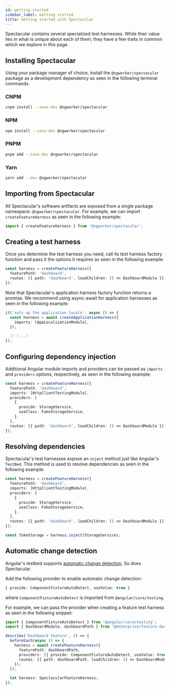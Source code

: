 ```yaml
---
id: getting-started
sidebar_label: Getting started
title: Getting started with Spectacular
---
```


Spectacular contains several specialized test harnesses. While their value lies
in what is unique about each of them, they have a few traits in common which we
explore in this page.

## Installing Spectacular

Using your package manager of choice, install the `@ngworker/spectacular`
package as a development dependency as seen in the following terminal commands.

### CNPM

```bash
cnpm install --save-dev @ngworker/spectacular
```

### NPM

```bash
npm install --save-dev @ngworker/spectacular
```

### PNPM

```bash
pnpm add --save-dev @ngworker/spectacular
```

### Yarn

```bash
yarn add --dev @ngworker/spectacular
```

## Importing from Spectacular

All Spectacular's software artifacts are exposed from a single package
namespace: `@ngworker/spectacular`. For example, we can import
`createFeatureHarness` as seen in the following example:

```ts
import { createFeatureHarness } from '@ngworker/spectacular';
```

## Creating a test harness

Once you determine the test harness you need, call its test harness factory
function and pass it the options it requires as seen in the following example:

```ts {2-3}
const harness = createFeatureHarness({
  featurePath: 'dashboard',
  routes: [{ path: 'dashboard', loadChildren: () => DashboardModule }],
});
```

Note that Spectacular's application harness factory function returns a promise.
We recommend using async-await for application harnesses as seen in the
following example:

```ts {1-2}
it('sets up the application locale', async () => {
  const harness = await createApplicationHarness({
    imports: [AppLocalizationModule],
  });

  // (...)
});
```

## Configuring dependency injection

Additional Angular module imports and providers can be passed as `imports` and
`providers` options, respectively, as seen in the following example:

```ts {3-9}
const harness = createFeatureHarness({
  featurePath: 'dashboard',
  imports: [HttpClientTestingModule],
  providers: [
    {
      provide: StorageService,
      useClass: FakeStorageService,
    },
  ],
  routes: [{ path: 'dashboard', loadChildren: () => DashboardModule }],
});
```

## Resolving dependencies

Spectacular's test harnesses expose an `inject` method just like Angular's
`TestBed`. This method is used to resolve dependencies as seen in the following
example:

```ts {13}
const harness = createFeatureHarness({
  featurePath: 'dashboard',
  imports: [HttpClientTestingModule],
  providers: [
    {
      provide: StorageService,
      useClass: FakeStorageService,
    },
  ],
  routes: [{ path: 'dashboard', loadChildren: () => DashboardModule }],
});

const fakeStorage = harness.inject(StorageService);
```

## Automatic change detection

Angular's testbed supports
[automatic change detection](https://v14.angular.io/guide/testing-components-scenarios#automatic-change-detection).
So does Spectacular.

Add the following provider to enable automatic change detection:

```ts
{ provide: ComponentFixtureAutoDetect, useValue: true }
```

where `ComponentFixtureAutoDetect` is imported from `@angular/core/testing`.

For example, we can pass the provider when creating a feature test harness as
seen in the following snippet:

```ts {8}
import { ComponentFixtureAutoDetect } from '@angular/core/testing';
import { DashboardModule, dashboardPath } from '@enterprise/feature-dashboard';

describe('Dashboard feature', () => {
  beforeEach(async () => {
    harness = await createFeatureHarness({
      featurePath: dashboardPath,
      providers: [{ provide: ComponentFixtureAutoDetect, useValue: true }],
      routes: [{ path: dashboardPath, loadChildren: () => DashboardModule }],
    });
  });

  let harness: SpectacularFeatureHarness;
});
```
